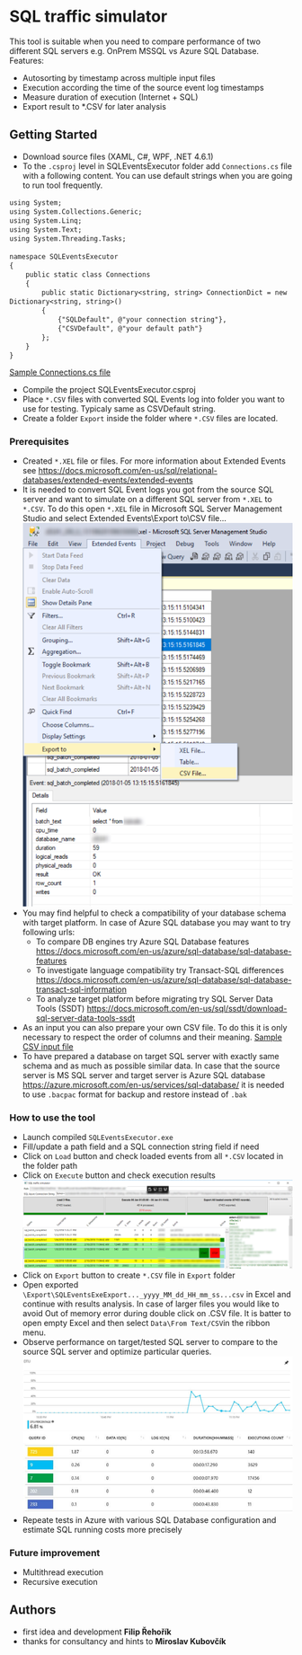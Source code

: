 # SQL traffic simulator

This tool is suitable when you need to compare performance of two different SQL servers e.g. OnPrem MSSQL vs Azure SQL Database.
Features:
- Autosorting by timestamp across multiple input files
- Execution according the time of the source event log timestamps
- Measure duration of execution (Internet + SQL)
- Export result to *.CSV for later analysis

## Getting Started

- Download source files (XAML, C#, WPF, .NET 4.6.1)
- To the ```.csproj``` level in SQLEventsExecutor folder add ```Connections.cs``` file with a following content. You can use default strings when you are going to run tool frequently.

```
using System;
using System.Collections.Generic;
using System.Linq;
using System.Text;
using System.Threading.Tasks;

namespace SQLEventsExecutor
{
    public static class Connections
    {
        public static Dictionary<string, string> ConnectionDict = new Dictionary<string, string>()
        {
            {"SQLDefault", @"your connection string"},
            {"CSVDefault", @"your default path"}
        };
    }
}
```
[Sample Connections.cs file](doc/ConnectionsSample.cs)
- Compile the project SQLEventsExecutor.csproj
- Place ```*.CSV``` files with converted SQL Events log into folder you want to use for testing. Typicaly same as CSVDefault string.
- Create a folder ```Export``` inside the folder where ```*.CSV``` files are located.

### Prerequisites
- Created ```*.XEL``` file or files. For more information about Extended Events see https://docs.microsoft.com/en-us/sql/relational-databases/extended-events/extended-events
- It is needed to convert SQL Event logs you got from the source SQL server and want to simulate on a different SQL server from ```*.XEL``` to ```*.CSV```. To do this open ```*.XEL``` file in Microsoft SQL Server Management Studio and select Extended Events\Export to\CSV file... 
![Export to .CSV](doc/xel2csv.png)
- You may find helpful to check a compatibility of your database schema with target platform. In case of Azure SQL database you may want to try following urls:
    - To compare DB engines try Azure SQL Database features https://docs.microsoft.com/en-us/azure/sql-database/sql-database-features
    - To investigate language compatibility try Transact-SQL differences https://docs.microsoft.com/en-us/azure/sql-database/sql-database-transact-sql-information
    - To analyze target platform before migrating try SQL Server Data Tools (SSDT) https://docs.microsoft.com/en-us/sql/ssdt/download-sql-server-data-tools-ssdt
- As an input you can also prepare your own CSV file. To do this it is only necessary to respect the order of columns and their meaning. [Sample CSV input file](doc/InputEventLogSample.csv)
- To have prepared a database on target SQL server with exactly same schema and as much as possible similar data. In case that the source server is MS SQL server and target server is Azure SQL database https://azure.microsoft.com/en-us/services/sql-database/ it is needed to use ```.bacpac``` format for backup and restore instead of ```.bak```

### How to use the tool
- Launch compiled ```SQLEventsExecutor.exe```
- Fill/update a path field and a SQL connection string field if need
- Click on ```Load``` button and check loaded events from all ```*.CSV``` located in the folder path
- Click on ```Execute``` button and check execution results
![Execution results](doc/dOK.png)
- Click on ```Export``` button to create ```*.CSV``` file in ```Export``` folder
- Open exported ```\Export\SQLEventsExeExport..._yyyy_MM_dd_HH_mm_ss...csv``` in Excel and continue with results analysis. In case of larger files you would like to avoid Out of memory error during double click on .CSV file. It is batter to open empty Excel and then select  ```Data\From Text/CSV```in the ribbon menu.
- Observe performance on target/tested SQL server to compare to the source SQL server and optimize particular queries.
![DTU during performance testing](doc/DTU.JPG)
![Query performance insight](doc/Top5Q.JPG)
- Repeate tests in Azure with various SQL Database configuration and estimate SQL running costs more precisely

### Future improvement
- Multithread execution
- Recursive execution


## Authors

* first idea and development **Filip Řehořík**
* thanks for consultancy and hints to **Miroslav Kubovčík**

